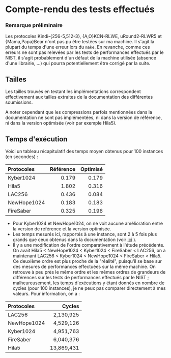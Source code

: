 # Compte-rendu des tests effectués

### Remarque préliminaire
Les protocoles Kindi-{256-5,512-3}, {A,O}KCN-RLWE, uRound2-RLWR5 et {Mama,Papa}Bear n'ont pas pu être testées sur ma machine. Il s'agit la plupart du temps d'une erreur lors du `make`. En revanche, comme ces erreurs ne sont pas relevées par les tests de performances effectués par le NIST, il s'agit probablement d'un défaut de la machine utilisée (absence d'une librairie, ...) qui pourra potentiellement être corrigé par la suite.


## Tailles

Les tailles trouvés en testant les implémentations correspondent effectivement aux tailles extraites de la documentation des différentes soumissions.

A noter cependant que les compressions parfois mentionnées dans la documentation ne sont pas implémentées, ni dans la version de référence, ni dans la version optimisée (voir par exemple Hila5).

## Temps d'exécution

Voici un tableau récapitulatif des temps moyen obtenus pour 100 instances (en secondes) :

| Protocoles  | Référence | Optimisé  |
|:---------   | ---------:| ---------:|
| Kyber1024   | 0.179     | 0.179     |
| Hila5       | 1.802     | 0.316     |
| LAC256      | 0.436     | 0.084     |
| NewHope1024 | 0.183     | 0.183     |
| FireSaber   | 0.325     | 0.196     |

* Pour Kyber1024 et NewHope1024, on ne voit aucune amélioration entre la version de référence et la version optimisée.
* Les temps mesurés ici, rapportés à une instance, sont 2 à 5 fois plus grands que ceux obtenus dans la documentation (voir [ici](../kem.md) ).
* Il y a une modification de l'ordre comparativement à l'étude précédente. On avait Hila5 < NewHope1024 < Kyber1024 < FireSaber < LAC256, on a maintenant LAC256 < Kyber1024 < NewHope1024 < FireSaber < Hila5. Ce deuxième ordre est plus proche de la "réalité", puisqu'il se base sur des mesures de performances effectuées sur la même machine. On retrouve à peu près le même ordre et les mêmes ordres de grandeurs de différences sur les tests de performances effectués par le NIST ; malheureusement, les temps d'exécutions y étant donnés en nombre de cycles (pour 100 instances), je ne peux pas comparer directement à mes valeurs. Pour information, on a :

| Protocoles  | Cycles    |
|:----------- | ---------:|
| LAC256      | 2,130,925 |
| NewHope1024 | 4,529,126 |
| Kyber1024   | 4,951,763 |
| FireSaber   | 6,040,376 |
| Hila5       | 13,869,431|
